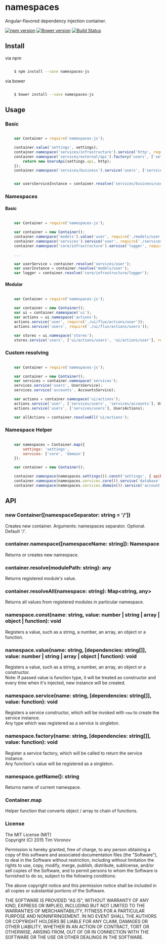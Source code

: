 # namespaces

Angular-flavored dependency injection container.

[![npm version](https://badge.fury.io/js/namespaces-js.svg)](https://www.npmjs.com/package/namespaces-js)
[![Bower version](https://badge.fury.io/bo/namespaces-js.svg)](http://badge.fury.io/bo/namespaces-js)
[![Build Status](https://secure.travis-ci.org/ziflex/namespaces.svg?branch=master)](http://travis-ci.org/ziflex/namespaces)

## Install

via npm

```sh

    $ npm install --save namespaces-js

```
via bower

```sh

    $ bower install --save namespaces-js

```

## Usage

### Basic

```javascript

    var Container = require('namespaces-js');

    container.value('settings', settings);
    container.namespace('services/infrastructure').service('http', require('http'));
    container.namespace('services/external/api').factory('users', ['settings', 'services/infrastructure/http'], (settings, http) => {
        return new UsersApi(settings.api, http);
    });
    container.namespace('services/business').service('users', ['services/external/api/users'], UsersService);


    var usersServiceInstance = container.resolve('services/business/users');

```

### Namespaces

#### Basic

```javascript

    var Container = require('namespaces-js');

    var container = new Container();    
    container.namespace('models').value('user', require('./models/user');
    container.namespace('services').service('user', require('./services/user');
    container.namespace('core/infrastructure').service('logger', require('logger'));

    ...

    var userService = container.resolve('services/user');
    var userInstance = container.resolve('models/user');
    var logger = container.resolve('core/infrastructure/logger');

```

#### Modular

```javascript

    var Container = require('namespaces-js');

    var container = new Container();
    var ui = container.namespace('ui');
    var actions = ui.namespace('actions');
    actions.service('user', require('./ui/flux/actions/user'));
    actions.service('users', require('./ui/flux/actions/users'));

    var stores = ui.namespace('stores');
    stores.service('users', ['ui/actions/users', 'ui/actions/user'], require('./ui/flux/stores/users'));

```

### Custom resolving

````javascript

    var Container = require('namespaces-js');

    var container = new Container();
    var services = container.namespace('services');
    services.service('users', UsersService);
    services.service('accounts', AccountsService);

    var actions = container.namespace('ui/actions');
    actions.service('user', ['services/users', 'services/accounts'], UserActions);
    actions.service('users', ['services/users'], UsersActions);

    var allActions = container.resolveAll('ui/actions');

````

### Namespace Helper

````javascript

    var namespaces = Container.map({
        settings: 'settings',
        services: ['core', 'domain']
    });

    var container = new Container();

    container.namespace(namespaces.settings()).const('settings', { apiEndpoint: '/' });
    container.namespace(namespaces.services.core()).service('database', require('./db-manager'));
    container.namespace(namespaces.services.domain()).service('account', require('./acount-service'));

````

## API

### new Container([namespaceSeparator: string = '/'])

Creates new container.
Arguments: namespaces separator. Optional. Default '/'.

### container.namespace([namespaceName: string]): Namespace
Returns or creates new namespace.    

### container.resolve(modulePath: string): any
Returns registered module's value.   

### container.resolveAll(namespace: string): Map<string, any>
Returns all values from registered modules in particular namespace.      

### namespace.const(name: string, value: number | string | array | object | function): void
Registers a value, such as a string, a number, an array, an object or a function.    

### namespace.value(name: string, [dependencies: string[]], value: number | string | array | object | function): void
Registers a value, such as a string, a number, an array, an object or a constructor.    
Note: If passed value is function type, it will be treated as constructor and every time when it's injected, new instance will be created.

### namespace.service(name: string, [dependencies: string[]], value: function): void
Registers a service constructor, which will be invoked with `new` to create the service instance.    
Any type which was registered as a service is singleton.

### namespace.factory(name: string, [dependencies: string[]], value: function): void
Register a service factory, which will be called to return the service instance.    
Any function's value will be registered as a singleton.

### namespace.getName(): string      
Returns name of current namespace.   

### Container.map     
Helper function that converts object / array to chain of functions.      

### License

The MIT License (MIT)    
Copyright (C) 2015 Tim Voronov

Permission is hereby granted, free of charge, to any person obtaining a copy
of this software and associated documentation files (the "Software"), to deal
in the Software without restriction, including without limitation the rights
to use, copy, modify, merge, publish, distribute, sublicense, and/or sell
copies of the Software, and to permit persons to whom the Software is
furnished to do so, subject to the following conditions:

The above copyright notice and this permission notice shall be included in
all copies or substantial portions of the Software.

THE SOFTWARE IS PROVIDED "AS IS", WITHOUT WARRANTY OF ANY KIND, EXPRESS OR
IMPLIED, INCLUDING BUT NOT LIMITED TO THE WARRANTIES OF MERCHANTABILITY,
FITNESS FOR A PARTICULAR PURPOSE AND NONINFRINGEMENT. IN NO EVENT SHALL THE
AUTHORS OR COPYRIGHT HOLDERS BE LIABLE FOR ANY CLAIM, DAMAGES OR OTHER
LIABILITY, WHETHER IN AN ACTION OF CONTRACT, TORT OR OTHERWISE, ARISING FROM,
OUT OF OR IN CONNECTION WITH THE SOFTWARE OR THE USE OR OTHER DEALINGS IN
THE SOFTWARE.
